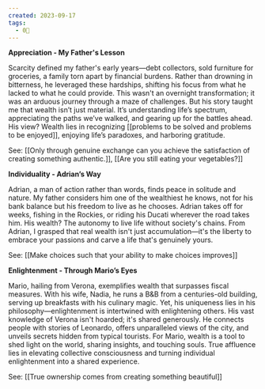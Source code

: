 ```yaml
---
created: 2023-09-17
tags:
  - 0🌲
---
```

**Appreciation - My Father's Lesson**

Scarcity defined my father's early years—debt collectors, sold furniture for groceries, a family torn apart by financial burdens. Rather than drowning in bitterness, he leveraged these hardships, shifting his focus from what he lacked to what he could provide. This wasn't an overnight transformation; it was an arduous journey through a maze of challenges. But his story taught me that wealth isn’t just material. It’s understanding life’s spectrum, appreciating the paths we’ve walked, and gearing up for the battles ahead. His view? Wealth lies in recognizing [[problems to be solved and problems to be enjoyed]], enjoying life’s paradoxes, and harboring gratitude.

See: [[Only through genuine exchange can you achieve the satisfaction of creating something authentic.]], [[Are you still eating your vegetables?]]

**Individuality - Adrian’s Way**

Adrian, a man of action rather than words, finds peace in solitude and nature. My father considers him one of the wealthiest he knows, not for his bank balance but his freedom to live as he chooses. Adrian takes off for weeks, fishing in the Rockies, or riding his Ducati wherever the road takes him. His wealth? The autonomy to live life without society's chains. From Adrian, I grasped that real wealth isn't just accumulation—it's the liberty to embrace your passions and carve a life that's genuinely yours.

See: [[Make choices such that your ability to make choices improves]]

**Enlightenment - Through Mario’s Eyes**

Mario, hailing from Verona, exemplifies wealth that surpasses fiscal measures. With his wife, Nadia, he runs a B&B from a centuries-old building, serving up breakfasts with his culinary magic. Yet, his uniqueness lies in his philosophy—enlightenment is intertwined with enlightening others. His vast knowledge of Verona isn't hoarded; it's shared generously. He connects people with stories of Leonardo, offers unparalleled views of the city, and unveils secrets hidden from typical tourists. For Mario, wealth is a tool to shed light on the world, sharing insights, and touching souls. True affluence lies in elevating collective consciousness and turning individual enlightenment into a shared experience.

See: [[True ownership comes from creating something beautiful]]